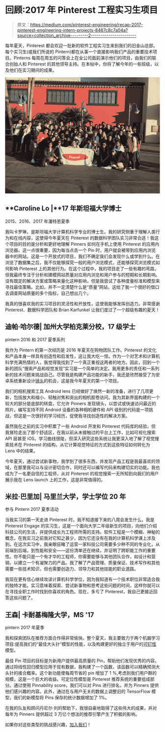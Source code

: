 # 回顾:2017 年 Pinterest 工程实习生项目

> 原文：<https://medium.com/pinterest-engineering/recap-2017-pinterest-engineering-intern-projects-8487c8c7a04a?source=collection_archive---------2----------------------->

每年夏天，Pinterest 都会欢迎一批新的软件工程实习生来到我们的旧金山总部。每个实习生(或我们所说的 Pintern)都在从事一个直接影响我们产品的重要技术项目。Pinterns 每周在周五的问答会上在全公司面前演示他们的项目，由我们的联合创始人和 Pinterest 的其他领导主持。在本帖中，你将了解今年的一些班级，以及他们在实习期间的成果。

![](img/1d804294d640507212e3a5c91f570512.png)

## **Caroline Lo |**17 年斯坦福大学博士

2015、2016、2017 年潘特恩夏季

我叫卡罗琳，是斯坦福大学计算机科学专业的博士生。我的研究侧重于理解人类行为和在线内容，这使得今年夏天在 Pinterest 的数据科学团队实习非常合适！我这个项目的目的是分析和更好地理解 Pinners 如何在手机上使用 Pinterest 的应用内浏览器。这一点很重要，因为每当点击一个 Pin 时，用户就会被带到应用内浏览器中的网站。这是一个开放式的项目，我们不确定我们会发现什么或学到什么。在浏览了数据集之后，我不仅能够探究一般的用户浏览模式，还能够探究浏览模式如何影响 Pinterest 上的其他行为。在这个过程中，我的项目走了一些有趣的弯路，但我最终专注于分析和建模网站质量对应用内浏览和用户参与的短期和长期影响。没有既定的解决方案或策略来量化这种影响，但是我尝试了各种度量标准和模型来寻找最佳策略。比如，并不一定清楚什么是“质量”网站，这给了我一个很好的借口去调查网站质量的多个指标，自己想出几个。

我真的很喜欢我的实习项目的灵活性和开放性，这使我能够发挥创造力。非常感谢 Pinterest、数据科学团队和 Brian Karfunkel 让我们度过了一个超级有趣的夏天！

## **迪帕·哈尔德|** 加州大学柏克莱分校，17 级学士

pintern 2016 和 2017 夏季系列

我作为 Pintern 的第一次经历是 2016 年夏天在购物团队工作。Pinterest 的文化和产品本身一样具有创造性和启发性，这让我大吃一惊。作为一个对艺术和计算机科学充满热情的人，我觉得我找到了一个真正重视这两者的地方。因此，回到一个新的团队“搜索产品和视觉发现”实习是一个简单的决定。我用更多的责任和一系列新的技术问题来挑战自己。尽管我是构建产品功能的新手，我还是欣然接受了为安卓系统重新设计[镜头](https://blog.pinterest.com/en/more-tools-and-new-look-lens)的机会，这是我今年夏天的第一个项目。

我们的相机搜索工具 Android lens 已经做好了焕然一新的准备，进行了几项更新，包括放大和缩小、轻触对焦和突出的相机胶卷访问。我为其新界面构建的一个较大的部分是底部的转盘，它允许 Pinners 发现镜头，以尝试或快速访问最近的照片。编写支持不同 Android 设备的各种相机硬件和 API 级别的代码是一项挑战，但这是一次很好的学习经历，促使我寻找创造性的解决方案。

虽然我在之前的实习中积累了一些 Android 开发和 Pinterest 代码库的经验，但我冒险走出了那个舒适区，在我以前从未接触过的平台上工作，比如可视化搜索 API 层甚至 iOS。学习曲线很陡，但深入研究这些系统让我更深入地了解了视觉搜索技术在 Pinterest 的结构，从它计算视觉特征的方式到这些特征如何转化为 Lens 中的结果。

今年夏天，通过尝试新事物，我学到了很多东西，并发现产品工程是我最喜欢的领域，在那里我可以与设计密切合作，同时还可以编写代码来构建切实的功能。我也成为了一名更自信的工程师，从对 Pinterest 的视觉搜索一无所知到向我们的用户展示我在 Lens launch 上的工作，这是非常值得的。

## **米拉·巴里加|** 马里兰大学，学士学位 20 年

参与 Pintern 2017 夏季活动

当我实习的第一天走进 Pinterest 时，我不知道接下来的八周会发生什么。我是 Pinterest Engage 的实习生，这是一个面向大学二年级新生的项目，向他们介绍科技公司的生活，并提供成长为工程师所需的支持。软件工程是一个模糊、神秘的概念，在我实习之前我对它知之甚少，因为它还没有在我的计算机科学课上涉及到。在这次实习中，我亲眼目睹了运营一家科技公司需要多少种不同的专业化，从前端到后端，到性能和安全——这份清单还在继续，并证明了跨职能工作的重要性。你不能只是一个有才华的工程师，你需要能够与其他团队合作，如设计和营销，以建立一个有凝聚力的产品。我了解了产品管理、质量保证、技术写作和其他需要一些技术知识，但也需要创造力、领导力和其他技能的职业道路。

我现在更有信心继续攻读计算机科学学位，因为我知道有一个技术职位非常适合我的独特才能。实习意味着探索、尝试新事物和思考这些问题的时间，这样你就可以在寻找全职工作时找到你喜欢的角色。现在，多亏了 Pinterest，我自己更接近回答这些问题了。

## **王森|** 卡耐基梅隆大学，MS '17

pintern 2017 年夏季

我和探索团队在推荐方面合作得非常愉快。整个夏天，我主要致力于两个机器学习项目:提高我们的“最佳大头针”模型的性能，以及构建更好的独立于用户的[可钉性](/@Pinterest_Engineering/pinnability-machine-learning-in-the-home-feed-64be2074bf60)模型。

最佳 Pin 项目的目标是为新用户提供最高质量的 Pin，帮助他们发现优秀的内容。通过将线性回归模型应用于现有数据，我构建了一个函数，该函数可以精确预测大头针的接合概率。这个新功能使每周节省的 pin 增加了 1 %,考虑到我们用户群的规模，这是一个巨大的收益。可定位性模型是 Pinterest 推荐系统的重要组成部分。通过使用 Pinnability score，我们可以对 Pins 进行排名，并为 Pinners 提供他们感兴趣的内容。此外，通过在与用户无关的数据上调整旧的 TensorFlow 模型，我们的新模型将 Pins 保存的统计数据增加了 1%。

在我的队友和顾问丹尼尔·刘的帮助下，我很自豪地取得了这些伟大的成果，并对每年为 Pinners 提供超过 3 万亿个想法的推荐引擎产生了积极的影响。

如果你对这些类型的挑战感兴趣，[加入我们](https://careers.pinterest.com/careers/interns-and-new-grads)！